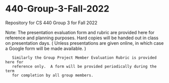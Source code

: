 # 440-Group-3-Fall-2022
Repository for CS 440 Group 3 for Fall 2022

Note:  The presentation evaluation form and rubric are provided here for reference
       and planning purposes.  Hard copies will be handed out in class on 
       presentation days.  ( Unless presentations are given online, in which case
       a Google form will be made available. )
       
       Similarly the Group Project Member Evaluation Rubric is provided here for 
       reference only.  A form will be provided periodically during the term 
       for completion by all group members.
